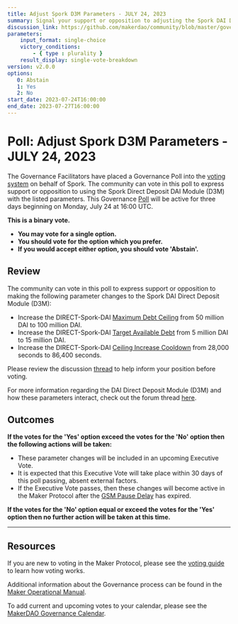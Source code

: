 ```yaml
---
title: Adjust Spork D3M Parameters - JULY 24, 2023
summary: Signal your support or opposition to adjusting the Spork DAI Direct Deposit Module (D3M) parameters.
discussion_link: https://github.com/makerdao/community/blob/master/governance-exercises/poll-exercise-01.md
parameters:
    input_format: single-choice
    victory_conditions:
        - { type : plurality }
    result_display: single-vote-breakdown
version: v2.0.0
options:
   0: Abstain
   1: Yes
   2: No
start_date: 2023-07-24T16:00:00
end_date: 2023-07-27T16:00:00
---
```

# Poll: Adjust Spork D3M Parameters - JULY 24, 2023

The Governance Facilitators have placed a Governance Poll into the [voting system](https://vote.makerdao.com/polling) on behalf of Spork. The community can vote in this poll to express support or opposition to using the Spork Direct Deposit DAI Module (D3M) with the listed parameters. This Governance [Poll](https://manual.makerdao.com/governance/governance-cycle/weekly-governance-cycle#weekly-governance-cycle-definitions-mip16c1) will be active for three days beginning on Monday, July 24 at 16:00 UTC.

**This is a binary vote.**
- **You may vote for a single option.**
- **You should vote for the option which you prefer.**
- **If you would accept either option, you should vote 'Abstain'.**

## Review

The community can vote in this poll to express support or opposition to making the following parameter changes to the Spork DAI Direct Deposit Module (D3M):
* Increase the DIRECT-Spork-DAI [Maximum Debt Ceiling](https://manual.makerdao.com/module-index/module-dciam#maximum-debt-ceiling-line) from 50 million DAI to 100 million DAI.
* Increase the DIRECT-Spork-DAI [Target Available Debt](https://manual.makerdao.com/module-index/module-dciam#target-available-debt-gap) from 5 million DAI to 15 million DAI.
* Increase the DIRECT-Spork-DAI [Ceiling Increase Cooldown](https://manual.makerdao.com/module-index/module-dciam#ceiling-increase-cooldown-ttl) from 28,000 seconds to 86,400 seconds.

Please review the discussion [thread](ttps://github.com/makerdao/community/blob/master/governance-exercises/poll-exercise-01.md) to help inform your position before voting.

For more information regarding the DAI Direct Deposit Module (D3M) and how these parameters interact, check out the forum thread [here](https://forum.makerdao.com/t/discussion-direct-deposit-dai-module-d3m/7357).

## Outcomes

**If the votes for the 'Yes' option exceed the votes for the 'No' option then the following actions will be taken:**
* These parameter changes will be included in an upcoming Executive Vote.
* It is expected that this Executive Vote will take place within 30 days of this poll passing, absent external factors.
* If the Executive Vote passes, then these changes will become active in the Maker Protocol after the [GSM Pause Delay](https://manual.makerdao.com/parameter-index/core/param-gsm-pause-delay) has expired.

**If the votes for the 'No' option equal or exceed the votes for the 'Yes' option then no further action will be taken at this time.**

---

## Resources

If you are new to voting in the Maker Protocol, please see the [voting guide](https://manual.makerdao.com/governance/voting-in-makerdao/on-chain-governance) to learn how voting works.

Additional information about the Governance process can be found in the [Maker Operational Manual](https://manual.makerdao.com).

To add current and upcoming votes to your calendar, please see the [MakerDAO Governance Calendar](https://manual.makerdao.com/makerdao/calendars/governance-calendar).
